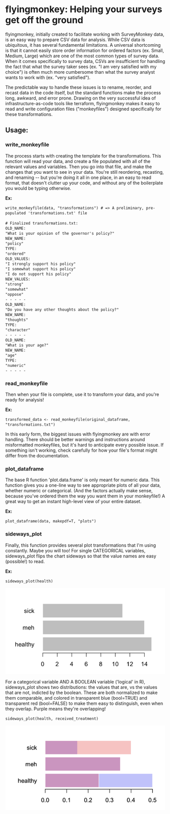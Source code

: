 # flyingmonkey: Helping your surveys get off the ground

flyingmonkey, initially created to facilitate working with SurveyMonkey data, is an easy way to prepare CSV data for analysis. While CSV data is ubiquitous, it has several
fundamental limitations. A universal shortcoming is that it cannot easily store order information for ordered factors (ex. Small, Medium, Large) which are one of the most common types of 
survey data. When it comes specifically to survey data, CSVs are insufficient for handling the fact that what the survey taker sees (ex. "I am very satisfied with my choice") is often 
much more cumbersome than what the survey analyst wants to work with (ex. "very satisfied").

The predictable way to handle these issues is to rename, reorder, and recast data in the code itself, but the standard functions 
make the process long, awkward, and error prone. Drawing on the very successful idea of infrastructure-as-code tools like terraform, flyingmonkey makes it easy to read and write
configuration files ("monkeyfiles") designed specifically for these transformations.

## Usage:
### write_monkeyfile
The process starts with creating the template for the transformations. This function will read your data, and create a file populated with all of the relevant values and variables.
Then you go into that file, and make the changes that you want to see in your data. You're still reordering, recasting, and renaming -- but you're doing it all in one place, 
in an easy to read format, that doesn't clutter up your code, and without any of the boilerplate you would be typing otherwise.

**Ex:**
```
write_monkeyfile(data, "transformations") # => A preliminary, pre-populated 'transformations.txt' file

# Finalized transformations.txt:
OLD_NAME:
"What is your opinion of the governor's policy?"
NEW_NAME:
"policy"
TYPE:
"ordered"
OLD_VALUES:
"I strongly support his policy"
"I somewhat support his policy"
"I do not support his policy"
NEW_VALUES:
"strong"
"somewhat"
"oppose"
- - - - -
OLD_NAME:
"Do you have any other thoughts about the policy?"
NEW_NAME:
"thoughts"
TYPE:
"character"
- - - - -
OLD_NAME:
"What is your age?"
NEW_NAME:
"age"
TYPE:
"numeric"
- - - - -
```

### read_monkeyfile
Then when your file is complete, use it to transform your data, and you're ready for analysis!

**Ex:**
```
transformed_data <- read_monkeyfile(original_dataframe, "transformations.txt")
```
In this early form, the biggest issues with flyingmonkey are with error handling. There should be better warnings and instructions around misformatted monkeyfiles, but it's hard to
anticipate every possible issue. If something isn't working, check carefully for how your file's format might differ from the documentation.

### plot_dataframe
The base R function 'plot.data.frame' is only meant for numeric data. This function gives you a one-line way to see appropriate plots of all your data, whether numeric or categorical.
(And the factors actually make sense, because you've ordered them the way you want them in your monkeyfile!)
A great way to get an instant high-level view of your entire dataset.

**Ex:**
```
plot_dataframe(data, makepdf=T, "plots")
```

### sideways_plot
Finally, this function provides several plot transformations that I'm using constantly. Maybe you will too!
For single CATEGORICAL variables, sideways_plot flips the chart sideways so that the value names are easy (possible!) to read. 

**Ex:**
```
sideways_plot(health)
```
![alt text](https://github.com/amloewi/flyingmonkey/blob/main/images/sideways_1.png?width=200&height=150)


For a categorical variable AND A BOOLEAN variable ('logical' in R), sideways_plot shows two distributions: the values that are, vs the values that are not, indicted by the boolean.
These are both normalized to make them comparable, and colored in transparent blue (bool=TRUE) and transparent red (bool=FALSE) to make them easy to distinguish, even when they overlap. Purple means they're overlapping!
```
sideways_plot(health, received_treatment)
```
![alt text](https://github.com/amloewi/flyingmonkey/blob/main/images/sideways_2.png?width=200&height=150)


